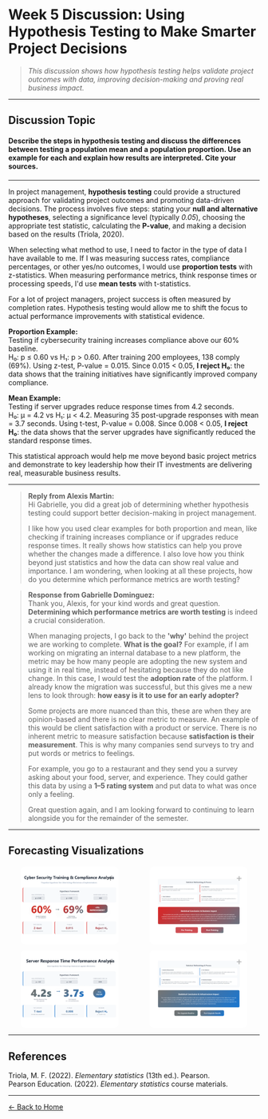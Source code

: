 # Week 5 Discussion: Using Hypothesis Testing to Make Smarter Project Decisions

> *This discussion shows how hypothesis testing helps validate project outcomes with data, improving decision-making and proving real business impact.*

---

## **Discussion Topic**
#### Describe the steps in hypothesis testing and discuss the differences between testing a population mean and a population proportion. Use an example for each and explain how results are interpreted. Cite your sources.

---

In project management, **hypothesis testing** could provide a structured approach for validating project outcomes and promoting data-driven decisions. The process involves five steps: stating your **null and alternative hypotheses**, selecting a significance level (typically *0.05*), choosing the appropriate test statistic, calculating the **P-value**, and making a decision based on the results (Triola, 2020).

When selecting what method to use, I need to factor in the type of data I have available to me. If I was measuring success rates, compliance percentages, or other yes/no outcomes, I would use **proportion tests** with z-statistics. When measuring performance metrics, think response times or processing speeds, I'd use **mean tests** with t-statistics.

For a lot of project managers, project success is often measured by completion rates. Hypothesis testing would allow me to shift the focus to actual performance improvements with statistical evidence.

**Proportion Example:**  
Testing if cybersecurity training increases compliance above our 60% baseline.  
H₀: p ≤ 0.60 vs H₁: p > 0.60. After training 200 employees, 138 comply (69%). Using z-test, P-value = 0.015. Since 0.015 < 0.05, **I reject H₀**: the data shows that the training initiatives have significantly improved company compliance.

**Mean Example:**  
Testing if server upgrades reduce response times from 4.2 seconds.  
H₀: μ = 4.2 vs H₁: μ < 4.2. Measuring 35 post-upgrade responses with mean = 3.7 seconds. Using t-test, P-value = 0.008. Since 0.008 < 0.05, **I reject H₀**: the data shows that the server upgrades have significantly reduced the standard response times.

This statistical approach would help me move beyond basic project metrics and demonstrate to key leadership how their IT investments are delivering real, measurable business results.

---

> **Reply from Alexis Martin:**  
> Hi Gabrielle, you did a great job of determining whether hypothesis testing could support better decision-making in project management.
> 
> I like how you used clear examples for both proportion and mean, like checking if training increases compliance or if upgrades reduce response times. It really shows how statistics can help you prove whether the changes made a difference. I also love how you think beyond just statistics and how the data can show real value and importance. I am wondering, when looking at all these projects, how do you determine which performance metrics are worth testing?

> **Response from Gabrielle Dominguez:**  
> Thank you, Alexis, for your kind words and great question. **Determining which performance metrics are worth testing** is indeed a crucial consideration.  
>  
> When managing projects, I go back to the **'why'** behind the project we are working to complete. **What is the goal?** For example, if I am working on migrating an internal database to a new platform, the metric may be how many people are adopting the new system and using it in real time, instead of hesitating because they do not like change. In this case, I would test the **adoption rate** of the platform. I already know the migration was successful, but this gives me a new lens to look through: **how easy is it to use for an early adopter?**
> 
> Some projects are more nuanced than this, these are when they are opinion-based and there is no clear metric to measure. An example of this would be client satisfaction with a product or service. There is no inherent metric to measure satisfaction because **satisfaction is their measurement**. This is why many companies send surveys to try and put words or metrics to feelings.  
>  
> For example, you go to a restaurant and they send you a survey asking about your food, server, and experience. They could gather this data by using a **1–5 rating system** and put data to what was once only a feeling.
>  
> Great question again, and I am looking forward to continuing to learn alongside you for the remainder of the semester.

---

## Forecasting Visualizations

<style>
  .image-grid {
    display: grid;
    grid-template-columns: repeat(2, 1fr);
    gap: 12px; /* 40% closer horizontally */
    margin-top: 20px;
    justify-content: center;
  }

  .img-wrapper {
    position: relative;
    width: 100%;
    max-width: 80%;
    margin: 0 auto;
    border-radius: 8px;
    overflow: hidden;
    background-color: #fff;
    transition: max-width 0.3s ease;
  }

  .img-wrapper img {
    display: block;
    width: 100%;
    height: auto;
    border-radius: 6px;
    cursor: pointer;
  }

  .zoom-icon {
    position: absolute;
    top: 10px;   /* 20% bigger padding */
    right: 10px; /* 20% bigger padding */
    color: rgba(0, 0, 0, 0.3);
    font-size: 20px;
    font-weight: 400;
    pointer-events: none;
    transition: color 0.3s ease;
    user-select: none;
  }

  .img-wrapper:hover .zoom-icon {
    color: rgba(0, 0, 0, 0.6);
  }

  .modal {
    display: none;
    position: fixed;
    z-index: 1001;
    inset: 0;
    background-color: rgba(0, 0, 0, 0.85);
    justify-content: center;
    align-items: center;
  }

  .modal.active {
    display: flex;
  }

  .modal img {
    max-width: 90vw;
    max-height: 90vh;
    border-radius: 8px;
    box-shadow: 0 0 18px rgba(0, 0, 0, 0.6);
  }

  .modal-close {
    position: fixed;
    top: 20px;
    right: 30px;
    color: white;
    font-size: 32px;
    font-weight: bold;
    cursor: pointer;
    z-index: 1002;
  }

  @media (max-width: 600px) {
    .image-grid {
      grid-template-columns: repeat(2, 1fr);
      gap: 8px; /* 40% smaller gap on mobile */
    }
    
    .img-wrapper {
      padding: 16px;
      max-width: 100%;
      margin: 0;
    }
    
    .img-wrapper img {
      width: 100%;
      height: auto;
      display: block;
    }
    
    .zoom-icon {
      top: 14.5px !important;   /* 20% bigger padding from 12px */
      right: 14.5px !important; /* same */
      font-size: 18px;
      color: rgba(0, 0, 0, 0.4);
    }
  }
</style>

<div class="image-grid">
  <div class="img-wrapper">
    <img src="https://raw.githubusercontent.com/GabrielleDominguez/Statics-Applied-Bridging-Data-Decision-Making-in-Project-Management/a1827491001287a4ade1414fe0dd9599b4c9a86f/Article%205%2C%20image%201%20v2.png" alt="Forecasting Image 1" class="zoomable" />
    <div class="zoom-icon">+</div>
  </div>

  <div class="img-wrapper">
    <img src="https://raw.githubusercontent.com/GabrielleDominguez/Statics-Applied-Bridging-Data-Decision-Making-in-Project-Management/a1827491001287a4ade1414fe0dd9599b4c9a86f/Atricle%205%2C%20image%202%20v2.png" alt="Forecasting Image 2" class="zoomable" />
    <div class="zoom-icon">+</div>
  </div>

  <div class="img-wrapper">
    <img src="https://raw.githubusercontent.com/GabrielleDominguez/Statics-Applied-Bridging-Data-Decision-Making-in-Project-Management/a1827491001287a4ade1414fe0dd9599b4c9a86f/Article%205%2C%20image%203%20v2.png" alt="Forecasting Image 3" class="zoomable" />
    <div class="zoom-icon">+</div>
  </div>

  <div class="img-wrapper">
    <img src="https://raw.githubusercontent.com/GabrielleDominguez/Statics-Applied-Bridging-Data-Decision-Making-in-Project-Management/a1827491001287a4ade1414fe0dd9599b4c9a86f/Article%205%2C%20image%204%20v2.png" alt="Forecasting Image 4" class="zoomable" />
    <div class="zoom-icon">+</div>
  </div>
</div>

<div id="modal" class="modal" role="dialog" aria-modal="true" aria-labelledby="modal-label">
  <span id="modal-close" class="modal-close" aria-label="Close modal">&times;</span>
  <img src="" alt="" id="modal-img" />
</div>

<script>
  const zoomImgs = document.querySelectorAll('.zoomable');
  const modal = document.getElementById('modal');
  const modalImg = document.getElementById('modal-img');
  const modalClose = document.getElementById('modal-close');

  zoomImgs.forEach(img => {
    img.addEventListener('click', () => {
      modal.classList.add('active');
      modalImg.src = img.src;
      modalImg.alt = img.alt;
    });
  });

  modalClose.addEventListener('click', () => {
    modal.classList.remove('active');
    modalImg.src = '';
  });

  modal.addEventListener('click', (e) => {
    if (e.target === modal) {
      modal.classList.remove('active');
      modalImg.src = '';
    }
  });

  document.addEventListener('keydown', (e) => {
    if (e.key === "Escape") {
      modal.classList.remove('active');
      modalImg.src = '';
    }
  });
</script>
 
---
## References

Triola, M. F. (2022). *Elementary statistics* (13th ed.). Pearson.  
Pearson Education. (2022). *Elementary statistics* course materials.

---

[← Back to Home](https://gabrielledominguez.github.io/Statics-Applied-Bridging-Data-Decision-Making-in-Project-Management/)

